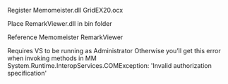 Register
Memomeister.dll
GridEX20.ocx

Place RemarkViewer.dll in bin folder

Reference
Memomeister
RemarkViewer

Requires VS to be running as Administrator
Otherwise you’ll get this error when invoking methods in MM
System.Runtime.InteropServices.COMException: 'Invalid authorization specification'
